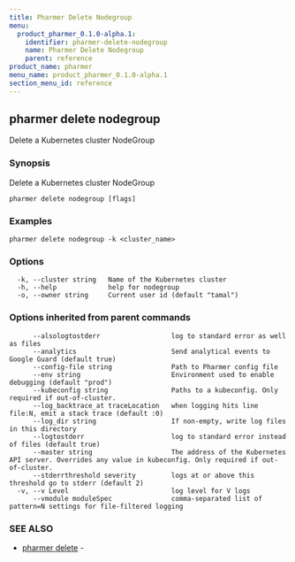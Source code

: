 ```yaml
---
title: Pharmer Delete Nodegroup
menu:
  product_pharmer_0.1.0-alpha.1:
    identifier: pharmer-delete-nodegroup
    name: Pharmer Delete Nodegroup
    parent: reference
product_name: pharmer
menu_name: product_pharmer_0.1.0-alpha.1
section_menu_id: reference
---
```

## pharmer delete nodegroup

Delete a Kubernetes cluster NodeGroup

### Synopsis

Delete a Kubernetes cluster NodeGroup

```
pharmer delete nodegroup [flags]
```

### Examples

```
pharmer delete nodegroup -k <cluster_name>
```

### Options

```
  -k, --cluster string   Name of the Kubernetes cluster
  -h, --help             help for nodegroup
  -o, --owner string     Current user id (default "tamal")
```

### Options inherited from parent commands

```
      --alsologtostderr                  log to standard error as well as files
      --analytics                        Send analytical events to Google Guard (default true)
      --config-file string               Path to Pharmer config file
      --env string                       Environment used to enable debugging (default "prod")
      --kubeconfig string                Paths to a kubeconfig. Only required if out-of-cluster.
      --log_backtrace_at traceLocation   when logging hits line file:N, emit a stack trace (default :0)
      --log_dir string                   If non-empty, write log files in this directory
      --logtostderr                      log to standard error instead of files (default true)
      --master string                    The address of the Kubernetes API server. Overrides any value in kubeconfig. Only required if out-of-cluster.
      --stderrthreshold severity         logs at or above this threshold go to stderr (default 2)
  -v, --v Level                          log level for V logs
      --vmodule moduleSpec               comma-separated list of pattern=N settings for file-filtered logging
```

### SEE ALSO

* [pharmer delete](/docs/reference/pharmer_delete.md)	 - 

